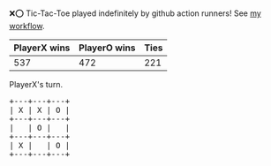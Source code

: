 :x::o: Tic-Tac-Toe played indefinitely by github action runners! See [my workflow](.github/workflows/play.yaml).

|PlayerX wins|PlayerO wins|Ties|
|-|-|-|
|537|472|221|

PlayerX's turn.

<pre>
+---+---+---+
| X | X | O |
+---+---+---+
|   | O |   |
+---+---+---+
| X |   | O |
+---+---+---+
</pre>